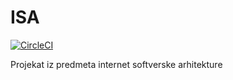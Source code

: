 # ISA
[![CircleCI](https://circleci.com/gh/SimicIlija/isa.svg?style=svg)](https://circleci.com/gh/SimicIlija/isa)

Projekat iz predmeta internet softverske arhitekture

